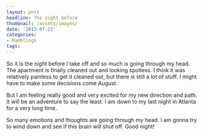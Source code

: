 ```yaml
---
layout: post
headline: The night before
thumbnail: /assets/images/
date: '2013-07-23'
categories:
- Ramblings
tags: 
---
```

<p>So it is the night before I take off and so much is going through my head. The apartment is finally cleaned out and looking spotless. I think it was relatively painless to get it cleaned out, but there is still a lot of stuff. I might have to make some decisions come August.</p>
<p>But I am feeling really good and very excited for my new direction and path. It will be an adventure to say the least. I am down to my last night in Atlanta for a very long time.</p>
<p>So many emotions and thoughts are going through my head. I am gonna try to wind down and see if this brain will shut off. Good night!</p>
